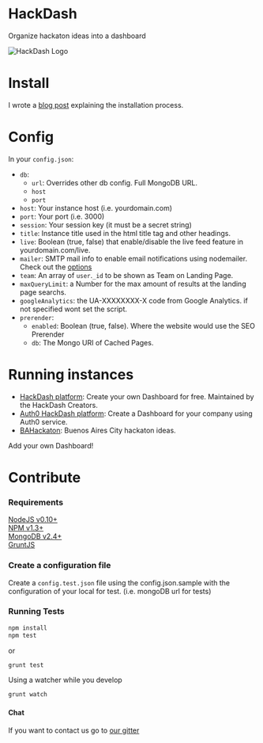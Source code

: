 HackDash
========

Organize hackaton ideas into a dashboard

![HackDash Logo](http://i.imgur.com/XLQGF3y.png)

Install
===========

I wrote a [blog post](http://zajdband.com/installing-hackdash) explaining the installation process.

Config
======

In your `config.json`:

* `db`:
	+ `url`: Overrides other db config. Full MongoDB URL.
	+ `host`
	+ `port`
* `host`: Your instance host (i.e. yourdomain.com)
* `port`: Your port (i.e. 3000)
* `session`: Your session key (it must be a secret string)
* `title`: Instance title used in the html title tag and other headings.
* `live`: Boolean (true, false) that enable/disable the live feed feature in yourdomain.com/live.
* `mailer`: SMTP mail info to enable email notifications using nodemailer. Check out the [options](https://github.com/andris9/Nodemailer#setting-up-smtp)
* `team`: An array of `user`.`_id` to be shown as Team on Landing Page.
* `maxQueryLimit`: a Number for the max amount of results at the landing page searchs.
* `googleAnalytics`: the UA-XXXXXXXX-X code from Google Analytics. if not specified wont set the script.
* `prerender`: 
	+ `enabled`: Boolean (true, false). Where the website would use the SEO Prerender 
	+ `db`: The Mongo URI of Cached Pages.

Running instances
=================

* [HackDash platform](http://hackdash.org): Create your own Dashboard for free. Maintained by the HackDash Creators.
* [Auth0 HackDash platform](http://safe-tor-9833.herokuapp.com/): Create a Dashboard for your company using Auth0 service.
* [BAHackaton](http://bahackaton.herokuapp.com): Buenos Aires City hackaton ideas.

Add your own Dashboard!


Contribute
==========

### Requirements
[NodeJS v0.10+](http://nodejs.org)  
[NPM v1.3+](http://npmjs.org/)  
[MongoDB v2.4+](http://mongodb.org)  
[GruntJS](http://gruntjs.com)  

### Create a configuration file
Create a `config.test.json` file using the config.json.sample with the configuration of your local for test. (i.e. mongoDB url for tests)

### Running Tests
```bash
npm install
npm test
```

or 

```bash
grunt test
```

Using a watcher while you develop

```bash
grunt watch
```

#### Chat
If you want to contact us go to [our gitter](https://gitter.im/danzajdband/hackdash)


